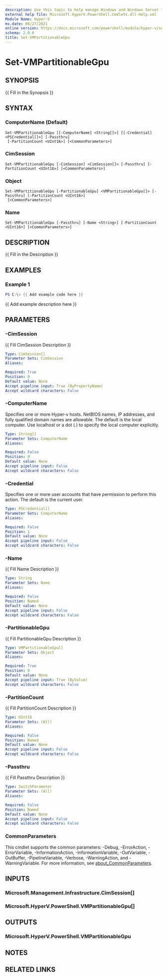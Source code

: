 ```yaml
---
description: Use this topic to help manage Windows and Windows Server technologies with Windows PowerShell.
external help file: Microsoft.HyperV.PowerShell.Cmdlets.dll-Help.xml
Module Name: Hyper-V
ms.date: 08/27/2021
online version: https://docs.microsoft.com/powershell/module/hyper-v/set-vmpartitionablegpu?view=windowsserver2022-ps&wt.mc_id=ps-gethelp
schema: 2.0.0
title: Set-VMPartitionableGpu
---
```


# Set-VMPartitionableGpu

## SYNOPSIS
{{ Fill in the Synopsis }}

## SYNTAX

### ComputerName (Default)
```
Set-VMPartitionableGpu [[-ComputerName] <String[]>] [[-Credential] <PSCredential[]>] [-Passthru]
 [-PartitionCount <UInt16>] [<CommonParameters>]
```

### CimSession
```
Set-VMPartitionableGpu [-CimSession] <CimSession[]> [-Passthru] [-PartitionCount <UInt16>] [<CommonParameters>]
```

### Object
```
Set-VMPartitionableGpu [-PartitionableGpu] <VMPartitionableGpu[]> [-Passthru] [-PartitionCount <UInt16>]
 [<CommonParameters>]
```

### Name
```
Set-VMPartitionableGpu [-Passthru] [-Name <String>] [-PartitionCount <UInt16>] [<CommonParameters>]
```

## DESCRIPTION
{{ Fill in the Description }}

## EXAMPLES

### Example 1
```powershell
PS C:\> {{ Add example code here }}
```

{{ Add example description here }}

## PARAMETERS

### -CimSession
{{ Fill CimSession Description }}

```yaml
Type: CimSession[]
Parameter Sets: CimSession
Aliases:

Required: True
Position: 0
Default value: None
Accept pipeline input: True (ByPropertyName)
Accept wildcard characters: False
```

### -ComputerName
Specifies one or more Hyper-v hosts. NetBIOS names, IP addresses, and fully qualified domain names
are allowable. The default is the local computer. Use localhost or a dot (.) to specify the local
computer explicitly.

```yaml
Type: String[]
Parameter Sets: ComputerName
Aliases:

Required: False
Position: 0
Default value: None
Accept pipeline input: False
Accept wildcard characters: False
```

### -Credential
Specifies one or more user accounts that have permission to perform this action.
The default is the current user.

```yaml
Type: PSCredential[]
Parameter Sets: ComputerName
Aliases:

Required: False
Position: 1
Default value: None
Accept pipeline input: False
Accept wildcard characters: False
```

### -Name
{{ Fill Name Description }}

```yaml
Type: String
Parameter Sets: Name
Aliases:

Required: False
Position: Named
Default value: None
Accept pipeline input: False
Accept wildcard characters: False
```

### -PartitionableGpu
{{ Fill PartitionableGpu Description }}

```yaml
Type: VMPartitionableGpu[]
Parameter Sets: Object
Aliases:

Required: True
Position: 0
Default value: None
Accept pipeline input: True (ByValue)
Accept wildcard characters: False
```

### -PartitionCount
{{ Fill PartitionCount Description }}

```yaml
Type: UInt16
Parameter Sets: (All)
Aliases:

Required: False
Position: Named
Default value: None
Accept pipeline input: False
Accept wildcard characters: False
```

### -Passthru
{{ Fill Passthru Description }}

```yaml
Type: SwitchParameter
Parameter Sets: (All)
Aliases:

Required: False
Position: Named
Default value: None
Accept pipeline input: False
Accept wildcard characters: False
```

### CommonParameters
This cmdlet supports the common parameters: -Debug, -ErrorAction, -ErrorVariable, -InformationAction, -InformationVariable, -OutVariable, -OutBuffer, -PipelineVariable, -Verbose, -WarningAction, and -WarningVariable. For more information, see [about_CommonParameters](http://go.microsoft.com/fwlink/?LinkID=113216).

## INPUTS

### Microsoft.Management.Infrastructure.CimSession[]

### Microsoft.HyperV.PowerShell.VMPartitionableGpu[]

## OUTPUTS

### Microsoft.HyperV.PowerShell.VMPartitionableGpu

## NOTES

## RELATED LINKS

